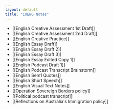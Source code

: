 ```yaml
---
layout: default
title: "10ENG Notes"
---
```


- [[English Creative  Assessment 1st Draft]]
- [[English Creative Assessment 2nd Draft]]
- [[English Creative Practice]]
- [[English Essay Draft]]
- [[English Essay Draft 2]]
- [[English Essay Draft 3]]
- [[English Essay Edited Copy 1]]
- [[English Podcast Draft 1]]
- [[English Podcast Transcript Brainstorm]]
- [[English Sem1 Quotes]]
- [[English Short Speech]]
- [[English Visual Text Notes]]
- [[Operation Sovereign Borders policy]]
- [[Political podcast transcript]]
- [[Reflections on Australia's Immigration policy]]
